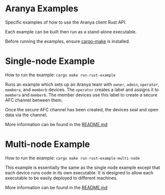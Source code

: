 # Aranya Examples

Specific examples of how to use the Aranya client Rust API.

Each example can be built then run as a stand-alone executable.

Before running the examples, ensure [cargo-make](https://github.com/sagiegurari/cargo-make?tab=readme-ov-file#installation) is installed.

# Single-node Example

How to run the example:
`cargo make run-rust-example`

Runs an example which sets up an Aranya team with `owner`, `admin`, `operator`, `membera`, and `memberb` devices. The `operator` creates a label and assigns it to `membera` and `memberb`. The member devices use this label to create a secure AFC channel between them.

Once the secure AFC channel has been created, the devices seal and open data via the channel.

More information can be found in the [README.md](aranya-example/README.md)

# Multi-node Example

How to run the example:
`cargo make run-rust-example-multi-node`

This example is essentially the same as the single node example except that each device runs code in its own executable. It is designed to allow each executable to be easily deployed to different machines.

More information can be found in the [README.md](aranya-example-multi-node/README.md)
